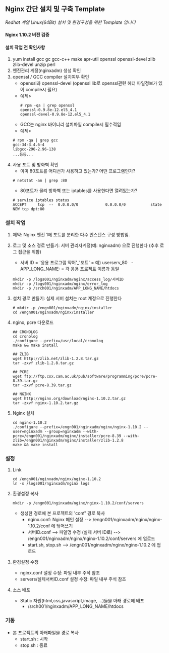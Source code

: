 ## Nginx 간단 설치 및 구축 Template

*Redhat 계열 Linux(64Bit) 설치 및 환경구성을 위한 Template 입니다*

#### Nginx 1.10.2 버전 검증

#### 설치 작업 전 확인사항

1. yum install gcc gc gcc-c++ make apr-util openssl openssl-devel zlib zlib-devel unzip perl
2. 엔진관리 계정(nginxadm) 생성 확인
3. openssl / GCC compiler 설치여부 확인
   - openssl과 openssl-devel (openssl lib로 openssl관련 헤더 파일정보가 있어 compile시 필요)
   - 예제>
     ```shell
     # rpm -qa | grep openssl
     openssl-0.9.8e-12.el5_4.1
     openssl-devel-0.9.8e-12.el5_4.1
     ```
   - GCC는 nginx 바이너리 설치파일 compile시 필수적임
   - 예제>
   ```shell
   # rpm -qa | grep gcc
   gcc-34-3.4.6-4
   libgcc-296-2.96-138
   ...등등...
   ```
4. 사용 포트 및 방화벽 확인
   - 이미 80포트를 어디선가 사용하고 있는가? 어떤 프로그램인가?
   ```shell
   # netstat -an | grep :80
   ```
   - 80포트가 물리 방화벽 또는 iptables를 사용한다면 열려있는가?
   ```shell
   # service iptables status
   ACCEPT     tcp  --  0.0.0.0/0            0.0.0.0/0           state NEW tcp dpt:80
   ```

### 설치 작업

1. 제약: Nginx 엔진 1에 포트를 분리한 다수 인스턴스 구성 방법임.
2. 로그 및 소스 경로 만들기: 서버 관리자계정(예: nginxadm) 으로 진행한다 (추후 로그 접근을 위함)
   - 서버 ID = '응용 프로그램 약어'_'포트' = 예) userserv_80
   - APP_LONG_NAME: = 각 응용 프로젝트 이름과 동일
   ```shell
   mkdir -p /logs001/nginxadm/nginx/access_log/서버ID
   mkdir -p /logs001/nginxadm/nginx/error_log
   mkdir -p /srch001/nginxadm/APP_LONG_NAME/htdocs
   ```
3. 설치 경로 만들기: 실제 서버 설치는 root 계정으로 진행한다
   ```shell
   # mkdir -p /engn001/nginxadm/nginx/installer
   cd /engn001/nginxadm/nginx/installer
   ```
4. nginx, pcre 다운로드
   ```shell
   ## CRONOLOG
   cd cronolog
   ./configure --prefix=/usr/local/cronolog 
   make && make install

   ## ZLIB
   wget http://zlib.net/zlib-1.2.8.tar.gz
   tar -zxvf zlib-1.2.8.tar.gz

   ## PCRE
   wget ftp://ftp.csx.cam.ac.uk/pub/software/programming/pcre/pcre-8.39.tar.gz
   tar -zxvf pcre-8.39.tar.gz

   ## NGINX
   wget http://nginx.org/download/nginx-1.10.2.tar.gz
   tar -zxvf nginx-1.10.2.tar.gz
   ```

5. Nginx 설치
   ```shell
   cd nginx-1.10.2
   ./configure --prefix=/engn001/nginxadm/nginx/nginx-1.10.2 --user=nginxadm --group=nginxadm --with-pcre=/engn001/nginxadm/nginx/installer/pcre-8.39 --with-zlib=/engn001/nginxadm/nginx/installer/zlib-1.2.8
   make && make install
   ```

### 설정

1. Link
   ```shell
   cd /engn001/nginxadm/nginx/nginx-1.10.2
   ln -s /logs001/nginxadm/nginx logs
   ```

2. 환경설정 복사
   ```shell
   mkdir -p /engn001/nginxadm/nginx/nginx-1.10.2/conf/servers
   ```
   * 생성한 경로에 본 프로젝트의 'conf' 경로 복사
      - nginx.conf: Nginx 메인 설정 --> /engn001/nginxadm/nginx/nginx-1.10.2/conf 에 덮어쓰기
      - 서버ID.conf --> 파일명 수정 (실제 서버 ID로) --> /engn001/nginxadm/nginx/nginx-1.10.2/conf/servers 에 업로드
      - start.sh, stop.sh --> /engn001/nginxadm/nginx/nginx-1.10.2 에 업로드

3. 환경설정 수정
   * nginx.conf 설정 수정: 파일 내부 주석 참조
   * servers/실제서버ID.conf 설정 수정: 파일 내부 주석 참조

4. 소스 배포
   * Static 자원(html,css,javascript,image, ...)들을 아래 경로에 배포
      - /srch001/nginxadm/APP_LONG_NAME/htdocs

### 기동

* 본 프로젝트의 아래파일을 경로 복사
   - start.sh : 시작
   - stop.sh : 종료
